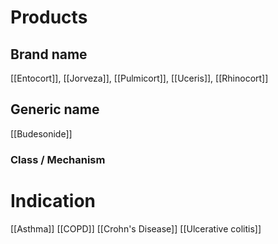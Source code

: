 # Products

## Brand name
[[Entocort]], [[Jorveza]], [[Pulmicort]], [[Uceris]], [[Rhinocort]]

## Generic name
[[Budesonide]]

### Class / Mechanism


# Indication
[[Asthma]]
[[COPD]]
[[Crohn's Disease]]
[[Ulcerative colitis]]



